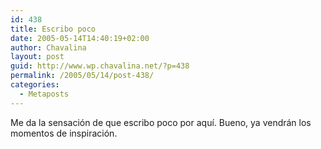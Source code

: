 ```yaml
---
id: 438
title: Escribo poco
date: 2005-05-14T14:40:19+02:00
author: Chavalina
layout: post
guid: http://www.wp.chavalina.net/?p=438
permalink: /2005/05/14/post-438/
categories:
  - Metaposts
---
```

Me da la sensación de que escribo poco por aqu&iacute;. Bueno, ya vendrán los momentos de inspiración.